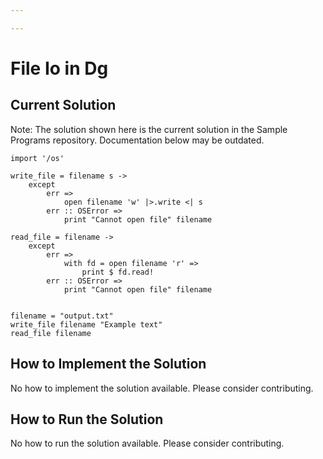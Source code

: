 ```yaml
---

---
```


# File Io in Dg

## Current Solution

Note: The solution shown here is the current solution in the Sample Programs repository. Documentation below may be outdated.

```Dg
import '/os'

write_file = filename s ->
    except
        err =>
            open filename 'w' |>.write <| s
        err :: OSError =>
            print "Cannot open file" filename

read_file = filename ->
    except
        err =>
            with fd = open filename 'r' =>
                print $ fd.read!
        err :: OSError =>
            print "Cannot open file" filename


filename = "output.txt"
write_file filename "Example text"
read_file filename

```

## How to Implement the Solution

No how to implement the solution available. Please consider contributing.

## How to Run the Solution

No how to run the solution available. Please consider contributing.